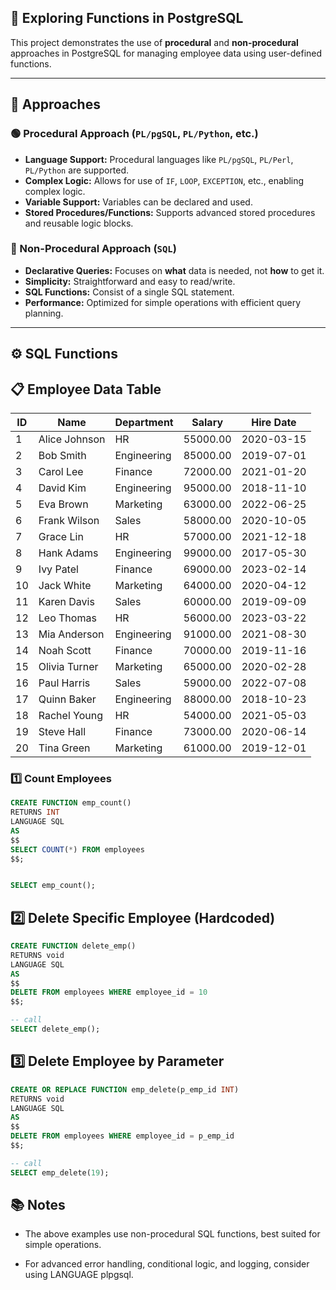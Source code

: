 ## 🧠 Exploring Functions in PostgreSQL

This project demonstrates the use of **procedural** and **non-procedural**
approaches in PostgreSQL for managing employee data using user-defined
functions.

---

## 📌 Approaches

### 🟢 Procedural Approach (`PL/pgSQL`, `PL/Python`, etc.)

- **Language Support:** Procedural languages like `PL/pgSQL`, `PL/Perl`,
  `PL/Python` are supported.
- **Complex Logic:** Allows for use of `IF`, `LOOP`, `EXCEPTION`, etc., enabling
  complex logic.
- **Variable Support:** Variables can be declared and used.
- **Stored Procedures/Functions:** Supports advanced stored procedures and
  reusable logic blocks.

### 🔵 Non-Procedural Approach (`SQL`)

- **Declarative Queries:** Focuses on **what** data is needed, not **how** to
  get it.
- **Simplicity:** Straightforward and easy to read/write.
- **SQL Functions:** Consist of a single SQL statement.
- **Performance:** Optimized for simple operations with efficient query
  planning.

---

## ⚙️ SQL Functions

## 📋 Employee Data Table

| ID  | Name          | Department  | Salary   | Hire Date  |
| --- | ------------- | ----------- | -------- | ---------- |
| 1   | Alice Johnson | HR          | 55000.00 | 2020-03-15 |
| 2   | Bob Smith     | Engineering | 85000.00 | 2019-07-01 |
| 3   | Carol Lee     | Finance     | 72000.00 | 2021-01-20 |
| 4   | David Kim     | Engineering | 95000.00 | 2018-11-10 |
| 5   | Eva Brown     | Marketing   | 63000.00 | 2022-06-25 |
| 6   | Frank Wilson  | Sales       | 58000.00 | 2020-10-05 |
| 7   | Grace Lin     | HR          | 57000.00 | 2021-12-18 |
| 8   | Hank Adams    | Engineering | 99000.00 | 2017-05-30 |
| 9   | Ivy Patel     | Finance     | 69000.00 | 2023-02-14 |
| 10  | Jack White    | Marketing   | 64000.00 | 2020-04-12 |
| 11  | Karen Davis   | Sales       | 60000.00 | 2019-09-09 |
| 12  | Leo Thomas    | HR          | 56000.00 | 2023-03-22 |
| 13  | Mia Anderson  | Engineering | 91000.00 | 2021-08-30 |
| 14  | Noah Scott    | Finance     | 70000.00 | 2019-11-16 |
| 15  | Olivia Turner | Marketing   | 65000.00 | 2020-02-28 |
| 16  | Paul Harris   | Sales       | 59000.00 | 2022-07-08 |
| 17  | Quinn Baker   | Engineering | 88000.00 | 2018-10-23 |
| 18  | Rachel Young  | HR          | 54000.00 | 2021-05-03 |
| 19  | Steve Hall    | Finance     | 73000.00 | 2020-06-14 |
| 20  | Tina Green    | Marketing   | 61000.00 | 2019-12-01 |

### 1️⃣ Count Employees

```sql
CREATE FUNCTION emp_count()
RETURNS INT
LANGUAGE SQL
AS
$$
SELECT COUNT(*) FROM employees
$$;


SELECT emp_count();
```

## 2️⃣ Delete Specific Employee (Hardcoded)

```sql
CREATE FUNCTION delete_emp()
RETURNS void
LANGUAGE SQL
AS
$$
DELETE FROM employees WHERE employee_id = 10
$$;

-- call
SELECT delete_emp();

```

## 3️⃣ Delete Employee by Parameter

```sql
CREATE OR REPLACE FUNCTION emp_delete(p_emp_id INT)
RETURNS void
LANGUAGE SQL
AS
$$
DELETE FROM employees WHERE employee_id = p_emp_id
$$;

-- call
SELECT emp_delete(19);

```

## 📚 Notes

- The above examples use non-procedural SQL functions, best suited for simple
  operations.

- For advanced error handling, conditional logic, and logging, consider using
  LANGUAGE plpgsql.
